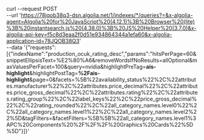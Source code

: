 curl --request POST \
  --url 'https://78jqob38q3-dsn.algolia.net/1/indexes/*/queries?=&x-algolia-agent=Algolia%20for%20JavaScript%20(4.12.1)%3B%20Browser%20(lite)%3B%20instantsearch.js%20(4.38.0)%3B%20JS%20Helper%20(3.7.0)&x-algolia-api-key=f5c8d3eaa2f0d51e934864344a1efa60&x-algolia-application-id=78JQOB38Q3' \
  --data '{"requests":[{"indexName":"production_ocuk_rating_desc","params":"hitsPerPage=60&snippetEllipsisText=%E2%80%A6&removeWordsIfNoResults=allOptional&maxValuesPerFacet=100&query=nvidia&highlightPreTag=__ais-highlight__&highlightPostTag=__%2Fais-highlight__&page=0&facets=%5B%22availability_status%22%2C%22attributes.manufacturer%22%2C%22attributes.price_decimal%22%2C%22attributes.price_gross_decimal%22%2C%22attributes.rating%22%2C%22attributes.rating_group%22%2C%22label_keys%22%2C%22price_gross_decimal%22%2C%22rating_rounded%22%2C%22all_category_names.level0%22%2C%22all_category_names.level1%22%2C%22all_category_names.level2%22%5D&tagFilters=&facetFilters=%5B%5B%22all_category_names.level1%3APC%20Components%20%2F%2F%2F%20Graphics%20Cards%22%5D%5D"}]}'